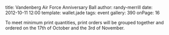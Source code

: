 title: Vandenberg Air Force Anniversary Ball
author: randy-merrill
date: 2012-10-11 12:00
template: wallet.jade
tags: event
gallery: 390
onPage: 16

To meet minimum print quantities, print orders will be grouped together and ordered on the 17th of October and the 3rd of November.
